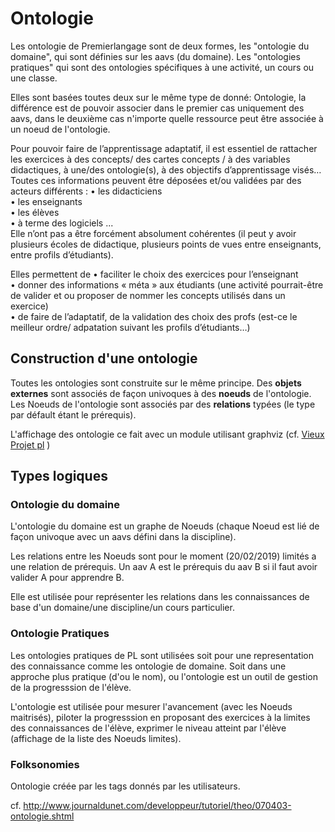 
# Ontologie

Les ontologie de Premierlangage sont de deux formes, les "ontologie du domaine", qui sont définies sur les aavs (du domaine).
Les "ontologies pratiques" qui sont des ontologies spécifiques à une activité, un cours ou une classe.

Elles sont basées toutes deux sur le même type de donné: Ontologie, la différence est de pouvoir associer dans le premier cas uniquement des aavs, dans le deuxième cas n'importe quelle ressource peut être associée à un noeud de l'ontologie.


Pour pouvoir faire de l’apprentissage adaptatif, il est essentiel de rattacher les exercices à des concepts/ des cartes concepts / à des variables didactiques, à une/des ontologie(s), à des objectifs d’apprentissage visés… Toutes ces informations peuvent être déposées et/ou validées par des acteurs différents : 
    • les didacticiens  
    •  les enseignants  
    • les élèves   
    • à terme des logiciels ...  
Elle n’ont pas  a être forcément absolument cohérentes (il peut y avoir plusieurs écoles de didactique, plusieurs points de vues entre enseignants, entre profils d’étudiants).  

Elles permettent de 
    • faciliter le choix des exercices pour l’enseignant  
    • donner des informations « méta » aux étudiants (une activité pourrait-être de valider et ou proposer de nommer les concepts utilisés dans un exercice)  
    • de faire de l’adaptatif, de la validation des choix des profs (est-ce le meilleur ordre/ adpatation suivant les profils d’étudiants…)  

## Construction d'une ontologie 

Toutes les ontologies sont construite sur le même principe.
Des **objets externes** sont associés de façon univoques à des **noeuds** de l'ontologie. 
Les Noeuds de l'ontologie sont associés par des **relations** typées (le type par défault étant le prérequis).

L'affichage des ontologie ce fait avec un module utilisant graphviz (cf. [Vieux Projet pl](http://pl.univ-mlv.fr) )

## Types logiques 
### Ontologie du domaine
L'ontologie du domaine est un graphe de Noeuds (chaque Noeud est lié de façon univoque avec un aavs défini dans la discipline).

Les relations entre les Noeuds sont pour le moment (20/02/2019) limités a une relation de prérequis. 
Un aav A est le prérequis du aav B si il faut avoir valider A pour apprendre B.

Elle est utilisée pour représenter les relations dans les connaissances de base d'un domaine/une discipline/un cours particulier.

### Ontologie Pratiques

Les ontologies pratiques de PL sont utilisées soit pour une representation des connaissance comme les ontologie de domaine. Soit dans une approche plus pratique (d'ou le nom), ou l'ontologie est un outil de gestion de la progresssion de l'élève.

L'ontologie est utilisée pour mesurer l'avancement (avec les Noeuds maitrisés), piloter la progresssion en proposant des exercices à la limites des connaissances de l'élève, exprimer le niveau atteint par l'élève (affichage de la liste des Noeuds limites).

### Folksonomies

Ontologie créée par les tags donnés par les utilisateurs.




cf. 
http://www.journaldunet.com/developpeur/tutoriel/theo/070403-ontologie.shtml
